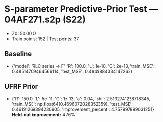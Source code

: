 # S-parameter Predictive-Prior Test — 04AF271.s2p (S22)
- Z0: 50.00 Ω
- Train points: 152  |  Test points: 37

## Baseline
- {'model': 'RLC series -> Γ', 'R': 100.0, 'L': 1e-10, 'C': 2e-13, 'train_MSE': 0.48514709464566114, 'test_MSE': 0.4849884334147263}

## UFRF Prior
- {'R': 150.0, 'L': 5e-11, 'C': 1e-13, 'a': 0.04, 'phi': 2.5132741228718345, 'train_MSE': np.float64(0.4696072028352359), 'test_MSE': 0.46191269394230905, 'improvement_percent': 4.757997899031251}
**Held-out improvement:** 4.76%